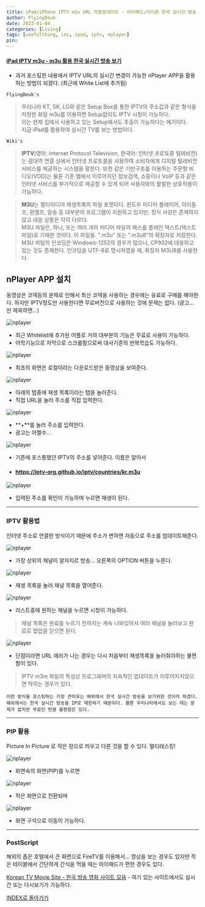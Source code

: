 ```yaml
---
title: iPad/iPhone IPTV m3u URL 자동업데이트 - 아이패드/아이폰 한국 실시간 방송 해외에서 보기 (Feat. nPlayer)
author: FlyingDeuk
date: 2023-01-04
categories: [Living]
tags: [usefulthing, ios, ipad, iptv, nplayer]
pin:
---
```


#### [iPad IPTV m3u - m3u 활용 한국 실시간 방송 보기](/posts/ipad-iptv/)
- 과거 포스팅한 내용에서 IPTV URL의 실시간 변경이 가능한 nPlayer APP을 활용하는 방법이 되겠다. (최근에 White List에 추가됨)

`FlyingDeuk's`
> 우리나라 KT, SK, LG와 같은 Setup Box를 통한 IPTV의 주소값과 같은 형식을 저장한 화일 m3u를 이용하면 Setup없이도 IPTV 시청이 가능하다. <br>
이는 현재 집에서 사용하고 있는 Setup에서도 추출이 가능하다는 얘기이다. <br>
지급 iPad를 활용하여 실시간 TV를 보는 방법이다.

`Wiki's`
> **IPTV**(영어: Internet Protocol Television, 한국어: 인터넷 프로토콜 텔레비전)는 광대역 연결 상에서 인터넷 프로토콜을 사용하여 소비자에게 디지털 텔레비전 서비스를 제공하는 시스템을 말한다. 또한 같은 기반구조를 이용하는 주문형 비디오(VOD)는 물론 기존 웹에서 이루어지던 정보검색, 쇼핑이나 VoIP 등과 같은 인터넷 서비스를 부가적으로 제공할 수 있게 되어 사용자와의 활발한 상호작용이 가능하다.

>**M3U**는 멀티미디어 재생목록의 파일 포맷이다. 윈도우 미디어 플레이어, 아이튠즈, 윈앰프, 알송 등 대부분의 프로그램이 지원하고 있지만, 정식 사양은 존재하지 않고 대응 상황은 각각 다르다. <br>
M3U 파일은, 하나, 또는 여러 개의 미디어 파일의 패스를 플레인 텍스트(텍스트 파일)로 기재한 것이다. 이 파일을. ".m3u" 또는 ".m3u8"의 확장자로 저장한다. M3U 파일의 인코딩은 Windows-1252의 경우가 많으나, CP932에 대응하고 있는 것도 존재한다. 인코딩을 UTF-8로 명시하였을 때, 확장자 M3U8를 사용한다.


## nPlayer APP 설치
동영상은 코덱등의 문제로 인해서 최신 코덱을 사용하는 경우에는 유료로 구매를 해야한다. 하지만 IPTV정도만 사용한다면 무료버전으로 사용하는 것에 문제는 없다. (광고... 만 제외하면...)

![nplayer](/img/living/ipad/nplayer1.jpg)
- 최근 Whitelist에 추가된 어플로 거의 대부분의 기능은 무료로 사용이 가능하다.
- 어학기능으로 자막으로 스크롤함으로써 대사기준의 반복학습도 가능하다.


![nplayer](/img/living/ipad/nplayer2.jpg)
- 최초의 화면은 로컬이라는 다운로드받은 동영상을 보여준다.

![nplayer](/img/living/ipad/nplayer3.jpg)
- 아래의 탭중에 재생 목록이라는 탭을 눌러준다.
- 직접 URL을 눌러 주소를 직접 입력한다.

![nplayer](/img/living/ipad/nplayer4.jpg)
- **+**를 눌러 주소를 입력한다.
- 광고는 어쩔수...

![nplayer](/img/living/ipad/nplayer5.jpg)
- 기존에 포스틍했던 IPTV의 주소를 넣어준다. 이름은 알아서
- #### https://iptv-org.github.io/iptv/countries/kr.m3u

![nplayer](/img/living/ipad/nplayer6.jpg)
- 입력된 주소를 확인이 가능하며 누르면 재생이 된다.

------

### IPTV 활용법
인터넷 주소로 연결한 방식이기 때문에 주소가 변하면 자동으로 주소를 업데이트해준다.

![nplayer](/img/living/ipad/nplayer7.jpg)
- 가장 상위의 채널이 알자지르 방송... 오른쪽의 OPTION 버튼을 누른다.

![nplayer](/img/living/ipad/nplayer8.jpg)
- 재생 목록을 눌러 채널 목록을 열어준다.

![nplayer](/img/living/ipad/nplayer10.jpg)
- 리스트중에 원하는 채널을 누르면 시청이 가능하다.

> 채널 목록은 완료를 누르기 전까지는 계속 나와있어서 여러 채널을 눌러보고 완료로 팝업을 닫으면 된다.

![nplayer](/img/living/ipad/nplayer11.jpg)
- 단점이라면 URL 에러가 나는 경우는 다시 처음부터 재생목록을 눌러줘야하는 불편함이 있다.

> IPTV m3m 파일의 특성상 프로그래머의 지속적인 업데이트가 이루어지지않으면 막히는 경우가 있다. <br>

`이런 방식을 포스팅하는 가장 큰이유는 해외에서 한국 실시간 방송을 보기위한 것이라 하겠다. 해외에서는 한국 실시간 방송을 IP로 제한하기 때문이다. 물론 우리나라에서도 보는 데는 문제가 없지만 무료인 만큼 불편함은 있다.`

--------

### PIP 활용
Picture In Picture 로 작은 창으로 띄우고 다른 것을 할 수 있다. 멀티테스킹!

![nplayer](/img/living/ipad/nplayer12.jpg)
- 화면속의 화면(PIP)를 누르면

![nplayer](/img/living/ipad/nplayer13.jpg)
- 작은 화면으로 전환되며

![nplayer](/img/living/ipad/nplayer14.jpg)
- 화면 구석으로 이동이 가능하다.

------

### PostScript
해외의 좁은 호텔에서 큰 화면으로 FireTV를 이용해서... 영상을 보는 경우도 있지만 작은 테이블에서 간단하게 간식을 먹을 때는 아이패드가 편한 경우도 있다.

[Korean TV Movie Site - 한국 방송 영화 사이트 모음](/posts/KoreanTVSites/) - 여기 있는 사이트에서도 실시간 또는 다시보기가 가능하다.

[INDEX로 돌아가기](/posts/Ipad/)
